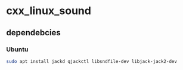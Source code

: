 # cxx_linux_sound

## dependebcies

### Ubuntu

```sh
sudo apt install jackd qjackctl libsndfile-dev libjack-jack2-dev
```
